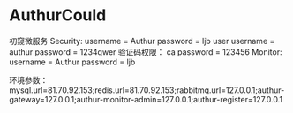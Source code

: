 # AuthurCould
初窥微服务
Security:
    username = Authur
    password = ljb
user
    username = authur
    password = 1234qwer
验证码权限：
    ca
    password = 123456
Monitor:
    username = Authur
    password = ljb

环境参数：
mysql.url=81.70.92.153;redis.url=81.70.92.153;rabbitmq.url=127.0.0.1;authur-gateway=127.0.0.1;authur-monitor-admin=127.0.0.1;authur-register=127.0.0.1
